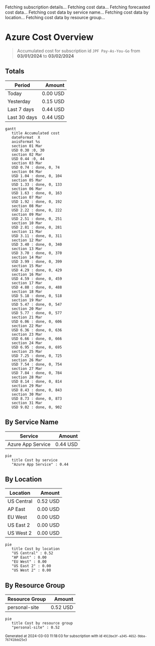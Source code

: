 Fetching subscription details...
Fetching cost data...
Fetching forecasted cost data...
Fetching cost data by service name...
Fetching cost data by location...
Fetching cost data by resource group...
# Azure Cost Overview

> Accumulated cost for subscription id `JPF Pay-As-You-Go` from **03/01/2024** to **03/02/2024**

## Totals

|Period|Amount|
|---|---:|
|Today|0.00 USD|
|Yesterday|0.15 USD|
|Last 7 days|0.44 USD|
|Last 30 days|0.44 USD|

```mermaid
gantt
   title Accumulated cost
   dateFormat  X
   axisFormat %s
   section 01 Mar
   USD 0.30 :0, 30
   section 02 Mar
   USD 0.44 :0, 44
   section 03 Mar
   USD 0.74 : done, 0, 74
   section 04 Mar
   USD 1.04 : done, 0, 104
   section 05 Mar
   USD 1.33 : done, 0, 133
   section 06 Mar
   USD 1.63 : done, 0, 163
   section 07 Mar
   USD 1.92 : done, 0, 192
   section 08 Mar
   USD 2.22 : done, 0, 222
   section 09 Mar
   USD 2.51 : done, 0, 251
   section 10 Mar
   USD 2.81 : done, 0, 281
   section 11 Mar
   USD 3.11 : done, 0, 311
   section 12 Mar
   USD 3.40 : done, 0, 340
   section 13 Mar
   USD 3.70 : done, 0, 370
   section 14 Mar
   USD 3.99 : done, 0, 399
   section 15 Mar
   USD 4.29 : done, 0, 429
   section 16 Mar
   USD 4.59 : done, 0, 459
   section 17 Mar
   USD 4.88 : done, 0, 488
   section 18 Mar
   USD 5.18 : done, 0, 518
   section 19 Mar
   USD 5.47 : done, 0, 547
   section 20 Mar
   USD 5.77 : done, 0, 577
   section 21 Mar
   USD 6.06 : done, 0, 606
   section 22 Mar
   USD 6.36 : done, 0, 636
   section 23 Mar
   USD 6.66 : done, 0, 666
   section 24 Mar
   USD 6.95 : done, 0, 695
   section 25 Mar
   USD 7.25 : done, 0, 725
   section 26 Mar
   USD 7.54 : done, 0, 754
   section 27 Mar
   USD 7.84 : done, 0, 784
   section 28 Mar
   USD 8.14 : done, 0, 814
   section 29 Mar
   USD 8.43 : done, 0, 843
   section 30 Mar
   USD 8.73 : done, 0, 873
   section 31 Mar
   USD 9.02 : done, 0, 902
```

## By Service Name

|Service|Amount|
|---|---:|
|Azure App Service|0.44 USD|

```mermaid
pie
   title Cost by service
   "Azure App Service" : 0.44
```

## By Location

|Location|Amount|
|---|---:|
|US Central|0.52 USD|
|AP East|0.00 USD|
|EU West|0.00 USD|
|US East 2|0.00 USD|
|US West 2|0.00 USD|

```mermaid
pie
   title Cost by location
   "US Central" : 0.52
   "AP East" : 0.00
   "EU West" : 0.00
   "US East 2" : 0.00
   "US West 2" : 0.00
```

## By Resource Group

|Resource Group|Amount|
|---|---:|
|personal-site|0.52 USD|

```mermaid
pie
   title Cost by resource group
   "personal-site" : 0.52
```

<sup>Generated at 2024-03-03 11:18:03 for subscription with id `4913be3f-a345-4652-9bba-767418dd25e3`</sup>
